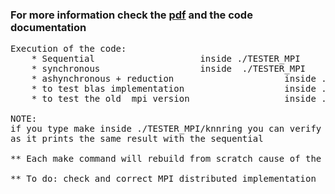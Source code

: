 ### For more information check the [pdf][1] and the code documentation

<pre>
Execution of the code:
	* Sequential 					inside ./TESTER_MPI            			make
	* synchronous 					inside 	./TESTER_MPI           			make test_mpi
	* ashynchronous + reduction 	                inside ./TESTER_MPI            			make test_asyc_mpi
	* to test blas implementation 	                inside ./TESTER_MPI/knnring    			make blas_test 
	* to test the old  mpi version 	                inside ./TESTER_MPI/knnring/src_old             make
	
NOTE:
if you type make inside ./TESTER_MPI/knnring you can verify that the old version was working correctly regarding the values
as it prints the same result with the sequential

** Each make command will rebuild from scratch cause of the .PHONY in the makefile

** To do: check and correct MPI distributed implementation
</pre>
[1]: https://github.com/eurichon/KNN-MPI-Implementation/blob/master/Exercise%20II-%208527.pdf
